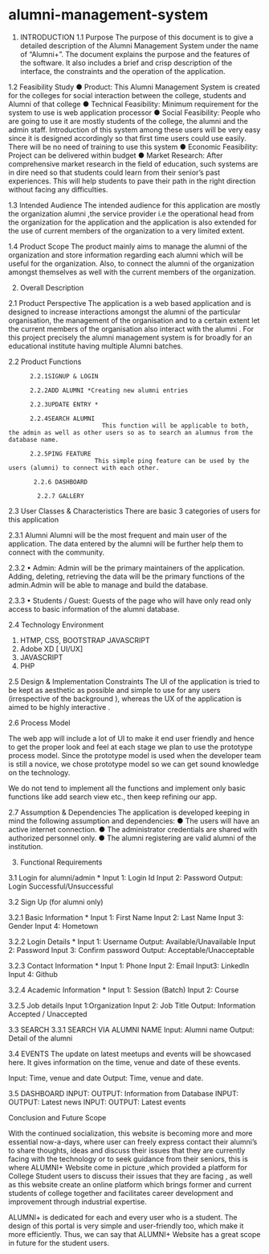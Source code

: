 # alumni-management-system

1.	INTRODUCTION
1.1	Purpose
The purpose of this document is to give a detailed description of the Alumni Management System under the name of “Alumni+”. The document explains the purpose and the features of the software. It also includes a brief and crisp description of the interface, the constraints and the operation of the application.

1.2	Feasibility Study
●	Product: This Alumni Management System is created for the colleges for social interaction between the college, students and Alumni of that college
●	Technical Feasibility: Minimum requirement for the system to use is web application processor
●	Social Feasibility: People who are going to use it are mostly students of the college, the alumni and the admin staff. Introduction of this system among these users                will be very easy since it is designed accordingly so that first time users could use easily. There will be no need of training to use this system
●	Economic Feasibility: Project can be delivered within budget
●	Market Research: After comprehensive market research in the field of education, such systems are in dire need so that students could learn from their senior’s past experiences. This will help students to pave their path in the right direction without facing any difficulties.


1.3	Intended Audience
The intended audience for this application are mostly the organization alumni ,the service provider i.e the operational head from the organization for the application and the application is also extended for the use of current members of the organization to a very limited extent.


1.4	Product Scope
The product mainly aims to manage the alumni of the organization and store information regarding each alumni which will be useful for the organization. Also, to connect the alumni of the organization amongst themselves as well with the current members of the organization.



2.	Overall Description

2.1	Product Perspective
The application is a web based application and is designed to increase interactions amongst the alumni of the particular organisation, the management of the organisation and to a certain extent let the current members of the organisation also interact with the alumni .
For this project precisely the alumni management system is for broadly for an educational institute having multiple Alumni batches.


2.2	Product Functions

          2.2.1SIGNUP & LOGIN

          2.2.2ADD ALUMNI *Creating new alumni entries

          2.2.3UPDATE ENTRY *

          2.2.4SEARCH ALUMNI
                              This function will be applicable to both, the admin as well as other users so as to search an alumnus from the database name.

          2.2.5PING FEATURE
                            This simple ping feature can be used by the users (alumni) to connect with each other.

           2.2.6 DASHBOARD

            2.2.7 GALLERY 

2.3	User Classes & Characteristics
There are basic 3 categories of users for this application

2.3.1	Alumni
Alumni will be the most frequent and main user of the application. The data entered by the alumni will be further help them to connect with the community.

2.3.2	• Admin:
Admin will be the primary maintainers of the application. Adding, deleting, retrieving the data will be the primary functions of the admin.Admin will be able to manage and build the database.

2.3.3	• Students / Guest:
Guests of the page who will have only read only access to basic information of the alumni database.

2.4	Technology Environment
1.	HTMP, CSS, BOOTSTRAP JAVASCRIPT
2.	Adobe XD [ UI/UX]
3.	JAVASCRIPT
4.	PHP

2.5	Design & Implementation Constraints
The UI of the application is tried to be kept as aesthetic as possible and simple to use for any users (irrespective of the background ), whereas the UX of the application is aimed to be highly interactive .
 


2.6	Process Model

The web app will include a lot of UI to make it end user friendly and hence to get the proper look and feel at each stage we plan to use the prototype process model. Since the prototype model is used when the developer team is still a novice, we chose prototype model so we can get sound knowledge on the technology.



We do not tend to implement all the functions and implement only basic functions like add search view etc., then keep refining our app.




2.7	Assumption & Dependencies
The application is developed keeping in mind the following assumption and dependencies:
●	The users will have an active internet connection.
●	The administrator credentials are shared with authorized personnel only.
●	The alumni registering are valid alumni of the institution.
 
3.	Functional Requirements

3.1	Login for alumni/admin *
Input 1: Login Id Input 2: Password
Output: Login Successful/Unsuccessful

3.2	Sign Up (for alumni only)

3.2.1	Basic Information *
Input 1: First Name Input 2: Last Name
Input 3: Gender
Input 4: Hometown

3.2.2	Login Details *
Input 1: Username
Output: Available/Unavailable Input 2: Password
Input 3: Confirm password Output: Acceptable/Unacceptable

3.2.3	Contact Information *
Input 1: Phone
Input 2: Email
Input3: LinkedIn
Input 4: Github

3.2.4	Academic Information *
Input 1: Session (Batch) Input 2: Course

3.2.5	Job details
Input 1:Organization Input 2: Job Title
Output: Information Accepted / Unaccepted

3.3	SEARCH
3.3.1	SEARCH VIA ALUMNI NAME
Input:	Alumni name
Output: Detail of the alumni


3.4	EVENTS
The update on latest meetups and events will be showcased here. It gives information on the time, venue and date of these events.

Input:	Time, venue and date Output: Time, venue and date.


3.5	DASHBOARD
INPUT:
OUTPUT: Information from Database INPUT:
OUTPUT: Latest news INPUT:
OUTPUT: Latest events




Conclusion and Future Scope

With the continued socialization, this website  is becoming more and more essential now-a-days, where user can freely express contact their alumni’s to share  thoughts, ideas and discuss their issues that they are currently facing with the technology or to seek guidance from their seniors, this is where ALUMNI+  Website  come in picture ,which provided a platform for College Student  users to discuss their issues that they are facing , as well as this website create an online platform which brings former and current students of college  together and facilitates career development and improvement through industrial expertise.

ALUMNI+ is dedicated for each and every user who is a student. The design of this portal is very simple and user-friendly too, which make it more efficiently. Thus, we can say that ALUMNI+ Website has a great scope in future for the student users.
